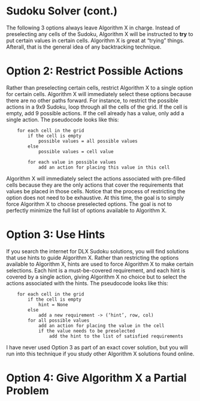 # Sudoku Solver (cont.)

The following 3 options always leave Algorithm X in charge. Instead of preselecting any cells of the Sudoku, Algorithm X will be instructed to __try__ to put certain values in certain cells. Algorithm X is great at “trying” things. Afterall, that is the general idea of any backtracking technique.

# Option 2: Restrict Possible Actions

Rather than preselecting certain cells, restrict Algorithm X to a single option for certain cells. Algorithm X will immediately select these options because there are no other paths forward. For instance, to restrict the possible actions in a 9x9 Sudoku, loop through all the cells of the grid. If the cell is empty, add 9 possible actions. If the cell already has a value, only add a single action. The pseudocode looks like this:

```text
    for each cell in the grid
        if the cell is empty
            possible values = all possible values
        else
            possible values = cell value

        for each value in possible values
            add an action for placing this value in this cell
```

Algorithm X will immediately select the actions associated with pre-filled cells because they are the only actions that cover the requirements that values be placed in those cells. Notice that the process of restricting the option does not need to be exhaustive. At this time, the goal is to simply force Algorithm X to choose preselected options. The goal is not to perfectly minimize the full list of options available to Algorithm X.

# Option 3: Use Hints

If you search the internet for DLX Sudoku solutions, you will find solutions that use hints to guide Algorithm X. Rather than restricting the options available to Algorithm X, hints are used to force Algorithm X to make certain selections. Each hint is a must-be-covered requirement, and each hint is covered by a single action, giving Algorithm X no choice but to select the actions associated with the hints. The pseudocode looks like this:

```text
    for each cell in the grid
        if the cell is empty
            hint = None
        else
            add a new requirement -> (‘hint’, row, col)
        for all possible values
            add an action for placing the value in the cell
            if the value needs to be preselected
                add the hint to the list of satisfied requirements
```

I have never used Option 3 as part of an exact cover solution, but you will run into this technique if you study other Algorithm X solutions found online.

# Option 4: Give Algorithm X a Partial Problem


